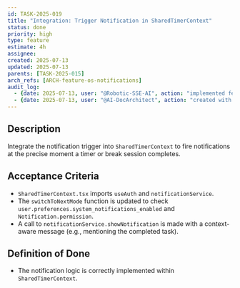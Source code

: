 ```yaml
---
id: TASK-2025-019
title: "Integration: Trigger Notification in SharedTimerContext"
status: done
priority: high
type: feature
estimate: 4h
assignee:
created: 2025-07-13
updated: 2025-07-13
parents: [TASK-2025-015]
arch_refs: [ARCH-feature-os-notifications]
audit_log:
  - {date: 2025-07-13, user: "@Robotic-SSE-AI", action: "implemented feature and set status to done"}
  - {date: 2025-07-13, user: "@AI-DocArchitect", action: "created with status backlog"}
---
```

## Description
Integrate the notification trigger into `SharedTimerContext` to fire notifications at the precise moment a timer or break session completes.

## Acceptance Criteria
- `SharedTimerContext.tsx` imports `useAuth` and `notificationService`.
- The `switchToNextMode` function is updated to check `user.preferences.system_notifications_enabled` and `Notification.permission`.
- A call to `notificationService.showNotification` is made with a context-aware message (e.g., mentioning the completed task).

## Definition of Done
- The notification logic is correctly implemented within `SharedTimerContext`.

